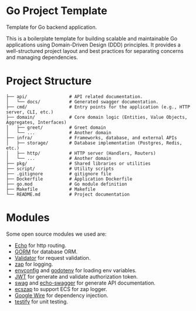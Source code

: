 # Go Project Template

Template for Go backend application.

This is a boilerplate template for building scalable and maintainable Go applications 
using Domain-Driven Design (DDD) principles. It provides a well-structured project layout 
and best practices for separating concerns and managing dependencies.

# Project Structure

```text
├── api/                # API related documentation.
│   └── docs/           # Generated swagger documentation.
├── cmd/                # Entry points for the application (e.g., HTTP server, CLI, etc.)
├── domain/             # Core domain logic (Entities, Value Objects, Aggregates, Interfaces)
│   ├── greet/          # Greet domain
│   └── ...             # Another domain
├── infra/              # Frameworks, database, and external APIs
│   ├── storage/        # Database implementation (Postgres, Redis, etc.)
│   ├── http/           # HTTP server (Handlers, Routers)
│   └── ...             # Another domain
├── pkg/                # Shared libraries or utilities
├── script/             # Utility scripts
├── .gitignore          # gitignore file
├── Dockerfile          # Application Dockerfile
├── go.mod              # Go module definition
├── Makefile            # Makefile
└── README.md           # Project documentation
```

# Modules

Some open source modules we used are:

- [Echo](https://echo.labstack.com) for http routing.
- [GORM](https://gorm.io) for database ORM.
- [Validator](https://github.com/go-playground/validator) for request validation.
- [zap](https://github.com/uber-go/zap) for logging.
- [envconfig](https://github.com/kelseyhightower/envconfig) and [godotenv](https://github.com/joho/godotenv) for loading env variables.
- [JWT](https://github.com/golang-jwt/jwt) for generate and validate authorization token.
- [swag](https://github.com/swaggo/swag) and [echo-swagger](https://github.com/swaggo/echo-swagger) for generate API documentation.
- [ecszap](https://github.com/elastic/ecs-logging-go-zap) to support ECS for zap logger.
- [Google Wire](https://github.com/google/wire) for dependency injection.
- [testify](https://github.com/stretchr/testify) for unit testing.
